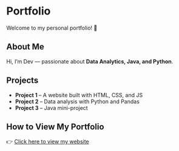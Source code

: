 # Portfolio

Welcome to my personal portfolio! 🚀  

## About Me
Hi, I’m Dev — passionate about **Data Analytics, Java, and Python**.  

## Projects
- **Project 1** – A website built with HTML, CSS, and JS  
- **Project 2** – Data analysis with Python and Pandas  
- **Project 3** – Java mini-project  

## How to View My Portfolio
👉 [Click here to view my website](https://pratibha059.github.io/)

